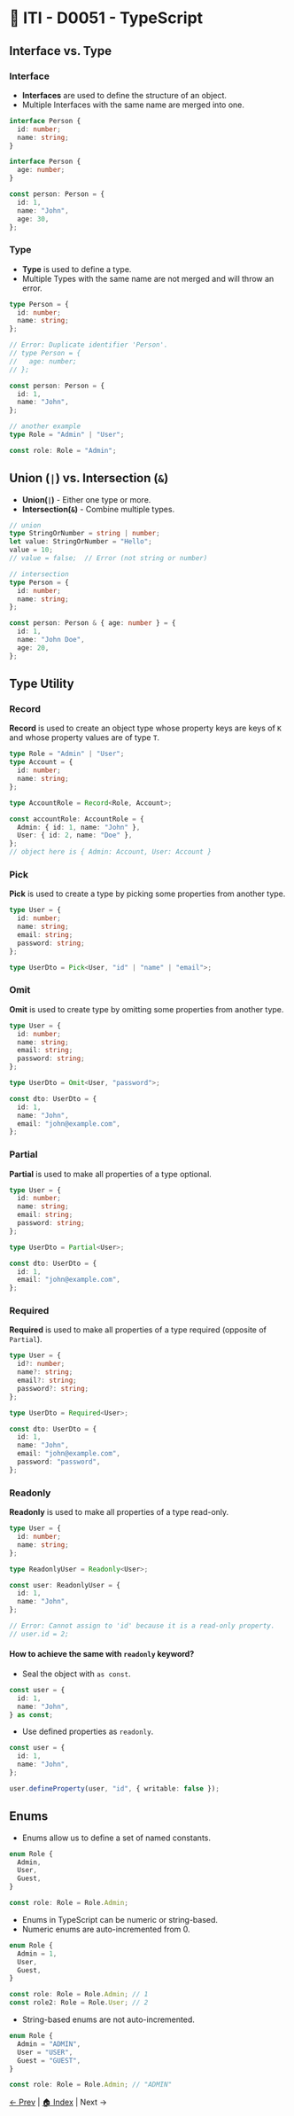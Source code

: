 # 🔖 ITI - D0051 - TypeScript

## Interface vs. Type

### Interface

- **Interfaces** are used to define the structure of an object.
- Multiple Interfaces with the same name are merged into one.

```typescript
interface Person {
  id: number;
  name: string;
}

interface Person {
  age: number;
}

const person: Person = {
  id: 1,
  name: "John",
  age: 30,
};
```

### Type

- **Type** is used to define a type.
- Multiple Types with the same name are not merged and will throw an error.

```typescript
type Person = {
  id: number;
  name: string;
};

// Error: Duplicate identifier 'Person'.
// type Person = {
//   age: number;
// };

const person: Person = {
  id: 1,
  name: "John",
};

// another example
type Role = "Admin" | "User";

const role: Role = "Admin";
```

## Union (`|`) vs. Intersection (`&`)

- **Union(`|`)** - Either one type or more.
- **Intersection(`&`)** - Combine multiple types.

```typescript
// union
type StringOrNumber = string | number;
let value: StringOrNumber = "Hello";
value = 10;
// value = false;  // Error (not string or number)

// intersection
type Person = {
  id: number;
  name: string;
};

const person: Person & { age: number } = {
  id: 1,
  name: "John Doe",
  age: 20,
};
```

## Type Utility

### Record

**Record** is used to create an object type whose property keys are keys of `K` and whose property values are of type `T`.

```typescript
type Role = "Admin" | "User";
type Account = {
  id: number;
  name: string;
};

type AccountRole = Record<Role, Account>;

const accountRole: AccountRole = {
  Admin: { id: 1, name: "John" },
  User: { id: 2, name: "Doe" },
};
// object here is { Admin: Account, User: Account }
```

### Pick

**Pick** is used to create a type by picking some properties from another type.

```typescript
type User = {
  id: number;
  name: string;
  email: string;
  password: string;
};

type UserDto = Pick<User, "id" | "name" | "email">;
```

### Omit

**Omit** is used to create type by omitting some properties from another type.

```typescript
type User = {
  id: number;
  name: string;
  email: string;
  password: string;
};

type UserDto = Omit<User, "password">;

const dto: UserDto = {
  id: 1,
  name: "John",
  email: "john@example.com",
};
```

### Partial

**Partial** is used to make all properties of a type optional.

```typescript
type User = {
  id: number;
  name: string;
  email: string;
  password: string;
};

type UserDto = Partial<User>;

const dto: UserDto = {
  id: 1,
  email: "john@example.com",
};
```

### Required

**Required** is used to make all properties of a type required (opposite of `Partial`).

```typescript
type User = {
  id?: number;
  name?: string;
  email?: string;
  password?: string;
};

type UserDto = Required<User>;

const dto: UserDto = {
  id: 1,
  name: "John",
  email: "john@example.com",
  password: "password",
};
```

### Readonly

**Readonly** is used to make all properties of a type read-only.

```typescript
type User = {
  id: number;
  name: string;
};

type ReadonlyUser = Readonly<User>;

const user: ReadonlyUser = {
  id: 1,
  name: "John",
};

// Error: Cannot assign to 'id' because it is a read-only property.
// user.id = 2;
```

#### How to achieve the same with `readonly` keyword?

- Seal the object with `as const`.

```typescript
const user = {
  id: 1,
  name: "John",
} as const;
```

- Use defined properties as `readonly`.

```typescript
const user = {
  id: 1,
  name: "John",
};

user.defineProperty(user, "id", { writable: false });
```

## Enums

- Enums allow us to define a set of named constants.

```typescript
enum Role {
  Admin,
  User,
  Guest,
}

const role: Role = Role.Admin;
```

- Enums in TypeScript can be numeric or string-based.
- Numeric enums are auto-incremented from 0.

```typescript
enum Role {
  Admin = 1,
  User,
  Guest,
}

const role: Role = Role.Admin; // 1
const role2: Role = Role.User; // 2
```

- String-based enums are not auto-incremented.

```typescript
enum Role {
  Admin = "ADMIN",
  User = "USER",
  Guest = "GUEST",
}

const role: Role = Role.Admin; // "ADMIN"
```

[← Prev](./iti-d0050-ts.md) | [🏠 Index](../../README.md#index) | Next →
